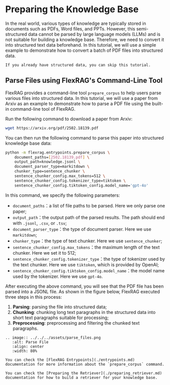 # Preparing the Knowledge Base
In the real world, various types of knowledge are typically stored in documents such as PDFs, Word files, and PPTs. However, this semi-structured data cannot be parsed by large language models (LLMs) and is not suitable for building a knowledge base. Therefore, we need to convert it into structured text data beforehand. In this tutorial, we will use a simple example to demonstrate how to convert a batch of PDF files into structured data.

```{tip}
If you already have structured data, you can skip this tutorial.
```

## Parse Files using FlexRAG's Command-Line Tool
FlexRAG provides a command-line tool `prepare_corpus` to help users parse various files into structured data. In this tutorial, we will use a paper from Arxiv as an example to demonstrate how to parse a PDF file using the built-in command-line tool of FlexRAG.

Run the following command to download a paper from Arxiv:

```bash
wget https://arxiv.org/pdf/2502.18139.pdf
```

You can then run the following command to parse this paper into structured knowledge base data:

```bash
python -m flexrag.entrypoints.prepare_corpus \
    document_paths=[2502.18139.pdf] \
    output_path=knowledge.jsonl \
    document_parser_type=markitdown \
    chunker_type=sentence_chunker \
    sentence_chunker_config.max_tokens=512 \
    sentence_chunker_config.tokenizer_type=tiktoken \
    sentence_chunker_config.tiktoken_config.model_name='gpt-4o'
```

In this command, we specify the following parameters:
- `document_paths`：a list of file paths to be parsed. Here we only parse one paper;
- `output_path`：the output path of the parsed results. The path should end with `.jsonl`, `.csv`, or `.tsv`;
- `document_parser_type`：the type of document parser. Here we use `markitdown`;
- `chunker_type`：the type of text chunker. Here we use `sentence_chunker`;
- `sentence_chunker_config.max_tokens`：the maximum length of the text chunker. Here we set it to 512;
- `sentence_chunker_config.tokenizer_type`：the type of tokenizer used by the text chunker. Here we use `tiktoken`, which is provided by OpenAI;
- `sentence_chunker_config.tiktoken_config.model_name`：the model name used by the tokenizer. Here we use `gpt-4o`.

After executing the above command, you will see that the PDF file has been parsed into a JSONL file. As shown in the figure below, FlexRAG executed three steps in this process:
1. **Parsing**: parsing the file into structured data;
2. **Chunking**: chunking long text paragraphs in the structured data into short text paragraphs suitable for processing;
3. **Preprocessing**: preprocessing and filtering the chunked text paragraphs.

```{eval-rst}
.. image:: ../../../assets/parse_files.png
   :alt: Parse File
   :align: center
   :width: 80%
```

```{tip}
You can check the [FlexRAG Entrypoints](./entrypoints.md) documentation for more information about the `prepare_corpus` command.
```

```{tip}
You can check the [Preparing the Retriever](./preparing_retriever.md) documentation for how to build a retriever for your knowledge base.
```
